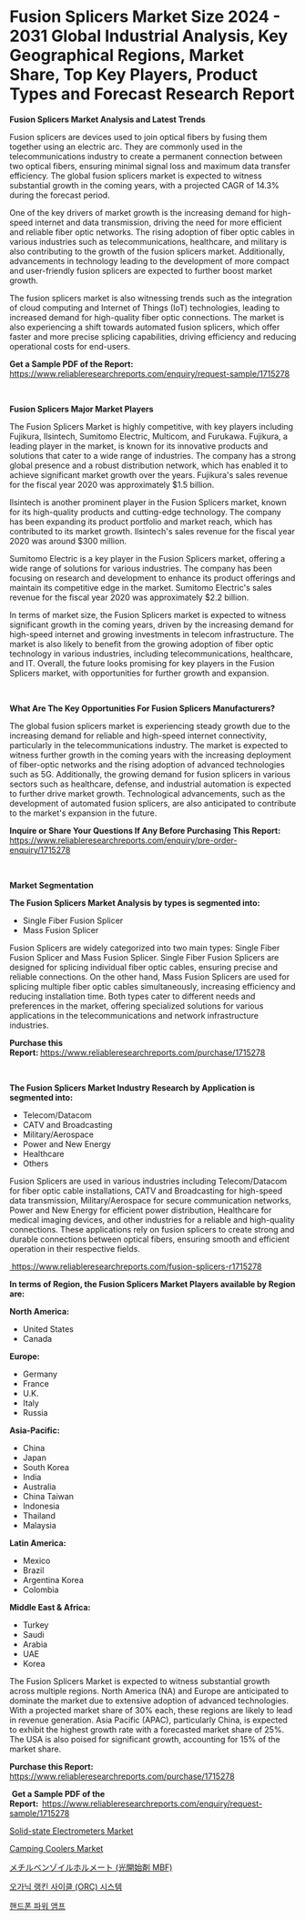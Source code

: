 <p><h1>Fusion Splicers Market Size 2024 - 2031 Global Industrial Analysis, Key Geographical Regions, Market Share, Top Key Players, Product Types and Forecast Research Report</h1></p><p><strong>Fusion Splicers Market Analysis and Latest Trends</strong></p>
<p><p>Fusion splicers are devices used to join optical fibers by fusing them together using an electric arc. They are commonly used in the telecommunications industry to create a permanent connection between two optical fibers, ensuring minimal signal loss and maximum data transfer efficiency. The global fusion splicers market is expected to witness substantial growth in the coming years, with a projected CAGR of 14.3% during the forecast period.</p><p>One of the key drivers of market growth is the increasing demand for high-speed internet and data transmission, driving the need for more efficient and reliable fiber optic networks. The rising adoption of fiber optic cables in various industries such as telecommunications, healthcare, and military is also contributing to the growth of the fusion splicers market. Additionally, advancements in technology leading to the development of more compact and user-friendly fusion splicers are expected to further boost market growth.</p><p>The fusion splicers market is also witnessing trends such as the integration of cloud computing and Internet of Things (IoT) technologies, leading to increased demand for high-quality fiber optic connections. The market is also experiencing a shift towards automated fusion splicers, which offer faster and more precise splicing capabilities, driving efficiency and reducing operational costs for end-users.</p></p>
<p><strong>Get a Sample PDF of the Report:&nbsp;</strong> <a href="https://www.reliableresearchreports.com/enquiry/request-sample/1715278">https://www.reliableresearchreports.com/enquiry/request-sample/1715278</a></p>
<p>&nbsp;</p>
<p><strong>Fusion Splicers Major Market Players</strong></p>
<p><p>The Fusion Splicers Market is highly competitive, with key players including Fujikura, Ilsintech, Sumitomo Electric, Multicom, and Furukawa. Fujikura, a leading player in the market, is known for its innovative products and solutions that cater to a wide range of industries. The company has a strong global presence and a robust distribution network, which has enabled it to achieve significant market growth over the years. Fujikura's sales revenue for the fiscal year 2020 was approximately $1.5 billion.</p><p>Ilsintech is another prominent player in the Fusion Splicers market, known for its high-quality products and cutting-edge technology. The company has been expanding its product portfolio and market reach, which has contributed to its market growth. Ilsintech's sales revenue for the fiscal year 2020 was around $300 million.</p><p>Sumitomo Electric is a key player in the Fusion Splicers market, offering a wide range of solutions for various industries. The company has been focusing on research and development to enhance its product offerings and maintain its competitive edge in the market. Sumitomo Electric's sales revenue for the fiscal year 2020 was approximately $2.2 billion.</p><p>In terms of market size, the Fusion Splicers market is expected to witness significant growth in the coming years, driven by the increasing demand for high-speed internet and growing investments in telecom infrastructure. The market is also likely to benefit from the growing adoption of fiber optic technology in various industries, including telecommunications, healthcare, and IT. Overall, the future looks promising for key players in the Fusion Splicers market, with opportunities for further growth and expansion.</p></p>
<p>&nbsp;</p>
<p><strong>What Are The Key Opportunities For Fusion Splicers Manufacturers?</strong></p>
<p><p>The global fusion splicers market is experiencing steady growth due to the increasing demand for reliable and high-speed internet connectivity, particularly in the telecommunications industry. The market is expected to witness further growth in the coming years with the increasing deployment of fiber-optic networks and the rising adoption of advanced technologies such as 5G. Additionally, the growing demand for fusion splicers in various sectors such as healthcare, defense, and industrial automation is expected to further drive market growth. Technological advancements, such as the development of automated fusion splicers, are also anticipated to contribute to the market's expansion in the future.</p></p>
<p><strong>Inquire or Share Your Questions If Any Before Purchasing This Report:</strong> <a href="https://www.reliableresearchreports.com/enquiry/pre-order-enquiry/1715278">https://www.reliableresearchreports.com/enquiry/pre-order-enquiry/1715278</a></p>
<p>&nbsp;</p>
<p><strong>Market Segmentation</strong></p>
<p><strong>The Fusion Splicers Market Analysis by types is segmented into:</strong></p>
<p><ul><li>Single Fiber Fusion Splicer</li><li>Mass Fusion Splicer</li></ul></p>
<p><p>Fusion Splicers are widely categorized into two main types: Single Fiber Fusion Splicer and Mass Fusion Splicer. Single Fiber Fusion Splicers are designed for splicing individual fiber optic cables, ensuring precise and reliable connections. On the other hand, Mass Fusion Splicers are used for splicing multiple fiber optic cables simultaneously, increasing efficiency and reducing installation time. Both types cater to different needs and preferences in the market, offering specialized solutions for various applications in the telecommunications and network infrastructure industries.</p></p>
<p><strong>Purchase this Report:&nbsp;</strong><a href="https://www.reliableresearchreports.com/purchase/1715278">https://www.reliableresearchreports.com/purchase/1715278</a></p>
<p>&nbsp;</p>
<p><strong>The Fusion Splicers Market Industry Research by Application is segmented into:</strong></p>
<p><ul><li>Telecom/Datacom</li><li>CATV and Broadcasting</li><li>Military/Aerospace</li><li>Power and New Energy</li><li>Healthcare</li><li>Others</li></ul></p>
<p><p>Fusion Splicers are used in various industries including Telecom/Datacom for fiber optic cable installations, CATV and Broadcasting for high-speed data transmission, Military/Aerospace for secure communication networks, Power and New Energy for efficient power distribution, Healthcare for medical imaging devices, and other industries for a reliable and high-quality connections. These applications rely on fusion splicers to create strong and durable connections between optical fibers, ensuring smooth and efficient operation in their respective fields.</p></p>
<p><a href="https://www.reliableresearchreports.com/fusion-splicers-r1715278">&nbsp;https://www.reliableresearchreports.com/fusion-splicers-r1715278</a></p>
<p><strong>In terms of Region, the Fusion Splicers Market Players available by Region are:</strong></p>
<p>
    <p> <strong> North America: </strong>
        <ul>
            <li>United States</li>
            <li>Canada</li>
        </ul>
        </p> 
    <p> <strong> Europe: </strong>
        <ul>
            <li>Germany</li>
            <li>France</li>
            <li>U.K.</li>
            <li>Italy</li>
            <li>Russia</li>
        </ul>
        </p> 
    <p> <strong> Asia-Pacific: </strong>
        <ul>
            <li>China</li>
            <li>Japan</li>
            <li>South Korea</li>
            <li>India</li>
            <li>Australia</li>
            <li>China Taiwan</li>
            <li>Indonesia</li>
            <li>Thailand</li>
            <li>Malaysia</li>
        </ul>
        </p> 
    <p> <strong> Latin America: </strong>
        <ul>
            <li>Mexico</li>
            <li>Brazil</li>
            <li>Argentina Korea</li>
            <li>Colombia</li>
        </ul>
        </p> 
    <p> <strong> Middle East & Africa: </strong>
        <ul>
            <li>Turkey</li>
            <li>Saudi</li>
            <li>Arabia</li>
            <li>UAE</li>
            <li>Korea</li>
        </ul>
    </p>
    </p>
<p><p>The Fusion Splicers Market is expected to witness substantial growth across multiple regions. North America (NA) and Europe are anticipated to dominate the market due to extensive adoption of advanced technologies. With a projected market share of 30% each, these regions are likely to lead in revenue generation. Asia Pacific (APAC), particularly China, is expected to exhibit the highest growth rate with a forecasted market share of 25%. The USA is also poised for significant growth, accounting for 15% of the market share.</p></p>
<p><strong>Purchase this Report: </strong><a href="https://www.reliableresearchreports.com/purchase/1715278">https://www.reliableresearchreports.com/purchase/1715278</a></p>
<p>&nbsp;<strong>Get a Sample PDF of the Report:&nbsp;&nbsp;</strong><a href="https://www.reliableresearchreports.com/enquiry/request-sample/1715278">https://www.reliableresearchreports.com/enquiry/request-sample/1715278</a></p>
<p><strong></strong></p>
<p><p><a href="https://github.com/gracielawharr/Market-Research-Report-List-1/blob/main/solid-state-electrometers-market.md">Solid-state Electrometers Market</a></p><p><a href="https://issuu.com/reportprime-2/docs/camping-coolers-market-size-2030.pptx">Camping Coolers Market</a></p><p><a href="https://github.com/one-cool-chick/Market-Research-Report-List-2/blob/main/4020203113544.md">メチルベンゾイルホルメート (光開始剤 MBF)</a></p><p><a href="https://github.com/novabrown3/Market-Research-Report-List-1/blob/main/7187619110864.md">오가닉 랭킨 사이클 (ORC) 시스템</a></p><p><a href="https://github.com/durgin521/Market-Research-Report-List-1/blob/main/4510076110865.md">핸드폰 파워 앰프</a></p></p>